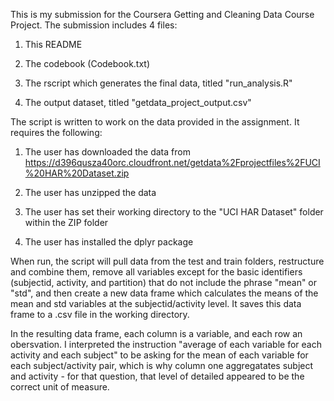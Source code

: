This is my submission for the Coursera Getting and Cleaning Data Course Project.  The submission includes 4 files:

1. This README

2. The codebook (Codebook.txt)

3. The rscript which generates the final data, titled "run_analysis.R"

4. The output dataset, titled "getdata_project_output.csv"

The script is written to work on the data provided in the assignment.  It requires the following:

1. The user has downloaded the data from https://d396qusza40orc.cloudfront.net/getdata%2Fprojectfiles%2FUCI%20HAR%20Dataset.zip

2. The user has unzipped the data

3. The user has set their working directory to the "UCI HAR Dataset" folder within the ZIP folder

4. The user has installed the dplyr package

When run, the script will pull data from the test and train folders, restructure and combine them, remove all variables except for the basic identifiers (subjectid, activity, and partition) that do not include the phrase "mean" or "std", and then create a new data frame which calculates the means of the mean and std variables at the subjectid/activity level.  It saves this data frame to a .csv file in the working directory.

In the resulting data frame, each column is a variable, and each row an obersvation.  I interpreted the instruction "average of each variable for each activity and each subject" to be asking for the mean of each variable for each subject/activity pair, which is why column one aggregatates subject and activity - for that question, that level of detailed appeared to be the correct unit of measure.
